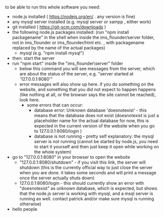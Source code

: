 to be able to run this whole software you need:
- node.js installed ( https://nodejs.org/en/ . any version is fine)
- any mysql server installed (e.g. mysql server or xampp , either work)
- git installed ( https://git-scm.com/downloads )
- the following node.js packages installed: (run "npm install packagename" in the shell when inside the ims_flounder/server folder, not in ims_flounder or ims_flounder/html etc. , with packagename replaced by the name of the actual packages)
    - mysql (e.g. "npm install mysql")
- then: start the server
- run "npm start" inside the "ims_flounder\server" folder
    - below this command you will see messages from the server, which are about the status of the server, e.g. "server started at '127.0.0.1:8080'"
    - error messages will also show up here. if you do something on the website, and something that you did not expect to happen happens (like nothing at all, or the browser says the site cannot be reached), look here.
        - some errors that can occur:
            - database error:  Unknown database 'doesnotexist' - this means that the database does not exist (doesnotexist is just a placeholder name for the actual database for now, this is expected in the current version of the website when you go to 127.0.0.1:8080/login )
            - database is not running - pretty self explanatory: the mysql server is not running (cannot be started by node.js, you need to start it yourself and then just keep it open while working on the whole system)
- go to "127.0.0.1:8080" in your browser to open the website
    - "127.0.0.1:8080/shutdown" - if you visit this link, the server will shutdown (this is the currently official way to just close the server when you are done. it takes some seconds and will print a message once the server actually shuts down)
    - 127.0.0.1:8080/login - this should currently show an error with "doesnotexist" as unknown database, which is expected, but shows that the node.js server is working with mysql, and a msql server is running as well. contact patrick and/or make sure mysql is running otherwise)
- hello people